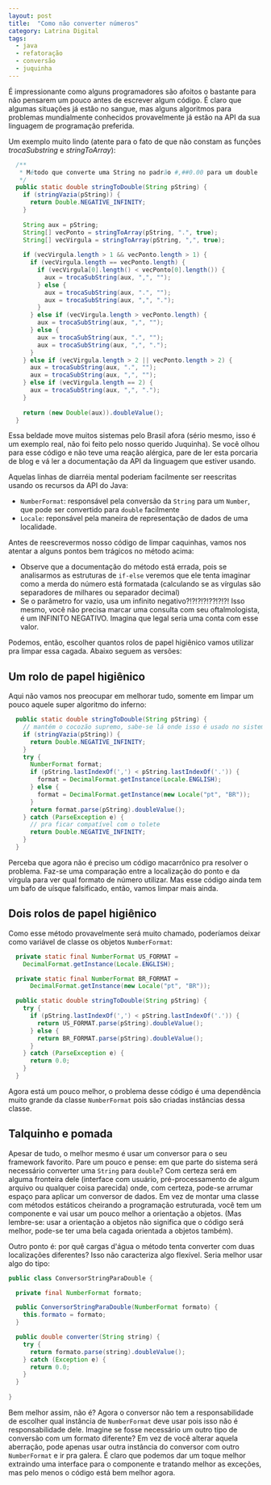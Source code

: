 ```yaml
---
layout: post
title:  "Como não converter números"
category: Latrina Digital
tags:
  - java
  - refatoração
  - conversão
  - juquinha
---
```


É impressionante como alguns programadores são afoitos o bastante para não pensarem um pouco antes
de escrever algum código. É claro que algumas situações já estão no sangue, mas alguns algoritmos
para problemas mundialmente conhecidos provavelmente já estão na API da sua linguagem de programação
preferida.

Um exemplo muito lindo (atente para o fato de que não constam as funções *trocaSubstring* e
*stringToArray*):

~~~java
  /** 
   * Método que converte uma String no padrão #,##0.00 para um double 
   */
  public static double stringToDouble(String pString) {
    if (stringVazia(pString)) {
      return Double.NEGATIVE_INFINITY;
    }
  
    String aux = pString;
    String[] vecPonto = stringToArray(pString, ".", true);
    String[] vecVirgula = stringToArray(pString, ",", true);
  
    if (vecVirgula.length > 1 && vecPonto.length > 1) {
      if (vecVirgula.length == vecPonto.length) {
        if (vecVirgula[0].length() < vecPonto[0].length()) {
          aux = trocaSubString(aux, ",", "");
        } else {
          aux = trocaSubString(aux, ".", "");
          aux = trocaSubString(aux, ",", ".");
        }
      } else if (vecVirgula.length > vecPonto.length) {
        aux = trocaSubString(aux, ",", "");
      } else {
        aux = trocaSubString(aux, ".", "");
        aux = trocaSubString(aux, ",", ".");
      }
    } else if (vecVirgula.length > 2 || vecPonto.length > 2) {
      aux = trocaSubString(aux, ".", "");
      aux = trocaSubString(aux, ",", "");
    } else if (vecVirgula.length == 2) {
      aux = trocaSubString(aux, ",", ".");
    }
  
    return (new Double(aux)).doubleValue();
  }
~~~

Essa beldade move muitos sistemas pelo Brasil afora (sério mesmo, isso é um exemplo real, não foi
feito pelo nosso querido Juquinha). Se você olhou para esse código e não teve uma reação alérgica,
pare de ler esta porcaria de blog e vá ler a documentação da API da linguagem que estiver usando.

Aquelas linhas de diarréia mental poderiam facilmente ser reescritas usando os recursos da API do
Java:

-  `NumberFormat`: responsável pela conversão da `String` para um `Number`, que pode ser
  convertido para `double` facilmente
- `Locale`: reponsável pela maneira de representação de dados de uma localidade.

Antes de reescrevermos nosso código de limpar caquinhas, vamos nos atentar a alguns pontos bem
trágicos no método acima:

- Observe que a documentação do método está errada, pois se analisarmos as estruturas de `if-else`
  veremos que ele tenta imaginar como a merda do número está formatada (calculando se as vírgulas
  são separadores de milhares ou separador decimal)
- Se o parâmetro for vazio, usa um infinito negativo?!?!?!?!??!?!?! Isso mesmo, você não precisa
  marcar uma consulta com seu oftalmologista, é um INFINITO NEGATIVO. Imagina que legal seria uma
  conta com esse valor.
  
Podemos, então, escolher quantos rolos de papel higiênico vamos utilizar pra limpar essa cagada.
Abaixo seguem as versões:

## Um rolo de papel higiênico

Aqui não vamos nos preocupar em melhorar tudo, somente em limpar um pouco aquele super algoritmo do
inferno:

~~~java
  public static double stringToDouble(String pString) {
    // mantém o cocozão supremo, sabe-se lá onde isso é usado no sistema
    if (stringVazia(pString)) {
      return Double.NEGATIVE_INFINITY;
    }
    try {
      NumberFormat format;
      if (pString.lastIndexOf(',') < pString.lastIndexOf('.')) {
        format = DecimalFormat.getInstance(Locale.ENGLISH);
      } else {
        format = DecimalFormat.getInstance(new Locale("pt", "BR"));
      }
      return format.parse(pString).doubleValue();
    } catch (ParseException e) {
      // pra ficar compatível com o tolete
      return Double.NEGATIVE_INFINITY;
    }
  }
~~~

Perceba que agora não é preciso um código macarrônico pra resolver o problema. Faz-se uma comparação
entre a localização do ponto e da vírgula para ver qual formato de número utilizar. Mas esse código
ainda tem um bafo de uísque falsificado, então, vamos limpar mais ainda.

## Dois rolos de papel higiênico

Como esse método provavelmente será muito chamado, poderíamos deixar como variável de classe os
objetos `NumberFormat`:

~~~java
  private static final NumberFormat US_FORMAT =
    DecimalFormat.getInstance(Locale.ENGLISH);

  private static final NumberFormat BR_FORMAT =
      DecimalFormat.getInstance(new Locale("pt", "BR"));

  public static double stringToDouble(String pString) {
    try {
      if (pString.lastIndexOf(',') < pString.lastIndexOf('.')) {
        return US_FORMAT.parse(pString).doubleValue();
      } else {
        return BR_FORMAT.parse(pString).doubleValue();
      }
    } catch (ParseException e) {
      return 0.0;
    }
  }
~~~

Agora está um pouco melhor, o problema desse código é uma dependência muito grande da classe
`NumberFormat` pois são criadas instâncias dessa classe.

## Talquinho e pomada

Apesar de tudo, o melhor mesmo é usar um conversor para o seu framework favorito. Pare um pouco e
pense: em que parte do sistema será necessário converter uma `String` para `double`? Com certeza
será em alguma fronteira dele (interface com usuário, pré-processamento de algum arquivo ou qualquer
coisa parecida) onde, com certeza, pode-se arrumar espaço para aplicar um conversor de dados. Em vez
de montar uma classe com métodos estáticos cheirando a programação estruturada, você tem um
componente e vai usar um pouco melhor a orientação a objetos. (Mas lembre-se: usar a orientação a
objetos não significa que o código será melhor, pode-se ter uma bela cagada orientada a objetos
também).

Outro ponto é: por quê cargas d'água o método tenta converter com duas localizações diferentes? Isso
não caracteriza algo flexível. Seria melhor usar algo do tipo:

~~~java
public class ConversorStringParaDouble {

  private final NumberFormat formato;

  public ConversorStringParaDouble(NumberFormat formato) {
    this.formato = formato;
  }

  public double converter(String string) {
    try {
      return formato.parse(string).doubleValue();
    } catch (Exception e) {
      return 0.0;
    }
  }
  
}
~~~

Bem melhor assim, não é? Agora o conversor não tem a responsabilidade de escolher qual instância de
`NumberFormat` deve usar pois isso não é responsabilidade dele. Imagine se fosse necessário um outro
tipo de conversão com um formato diferente? Em vez de você alterar aquela aberração, pode apenas
usar outra instância do conversor com outro `NumberFormat` e ir pra galera. É claro que podemos
dar um toque melhor extraindo uma interface para o componente e tratando melhor as exceções, mas
pelo menos o código está bem melhor agora.
